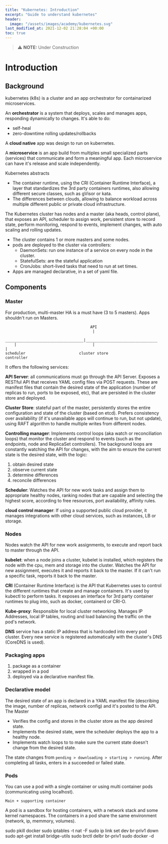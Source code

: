 ```yaml
---
title: "Kubernetes: Introduction"
excerpt: "Guide to understand kubernetes"
header:
  image: "/assets/images/academy/kubernetes.svg"
last_modified_at: 2021-12-02 21:28:04 +00:00
toc: true
---
```


> :warning: **NOTE:** Under Construction

# Introduction

## Background

kubernetes (k8s) is a cluster and an app orchestrator for containarized microservices.

An **orchestrator** is a system that deploys, scales and manages apps, responding dynamically to changes.
It's able to do:
* self-heal
* zero-downtime rolling updates/rollbacks

A **cloud native** app was design to run on kubernetes.

A **microservice** is an app build from multiples small specialized parts (services) that communicate and form a meaningful app.
Each microservice can have it's release and scale independently.

Kubernetes abstracts
* The container runtime, using the CRI (Container Runtime Interface), a layer that standardizes the 3rd party containers runtimes, also allowing different secure classes, such as gVisor or kata.
* The differences between clouds, allowing to balance workload across multiple different public or private cloud infrastructure.

The Kubernetes cluster has nodes and a master (aka heads, control plane), that exposes an API, scheduler to assign work, persistent store to record state, perform monitoring, respond to events, implement changes, with auto scaling and rolling updates.

* The cluster contains 1 or more masters and some nodes.
* pods are deployed to the cluster via controllers:
  * DaemonSets: run one instance of a service on every node in the cluster.
  * StatefulSets: are the stateful application  
  * CronJobs: short-lived tasks that need to run at set times.
* Apps are managed declarative, in a set of yaml file.

## Components

### Master



For production, multi-master HA is a must have (3 to 5 masters).
Apps shouldn't run on Masters.

```
                                      API
                                       |
    ___________________________________|________________________________
    |                                  |                               |
scheduler                        cluster store                     controller
```

It offers the following services:

**API Server**: all communications must go through the API Server. Exposes a RESTful API that receives YAML config files via POST requests.
These are manifest files that contain the desired state of the application (number of replicas to run, ports to be exposed, etc), that are persisted in the cluster store and deployed.

**Cluster Store**: stateful part of the master, persistently stores the entire configuration and state of the cluster (based on etcd).
Prefers consistency over availability (if it's unavailable apps will continue to run, but not update), using RAFT algorithm to handle multiple writes from different nodes.

**Controlling manager**: Implements control loops (aka watch or reconciliation loops) that monitor the cluster and respond to events (such as the endpoints, node and ReplicaSet controllers). The background loops are constantly watching the API for changes, with the aim to ensure the current state is the desired state, with the logic:
1. obtain desired state
2. observe current state
3. determine differences
4. reconcile  differences

**Scheduler**: Watches the API for new work tasks and assign them to appropriate healthy nodes, ranking nodes that are capable and selecting the highest score, according to free resources, port availability, affinity rules.

**cloud control manager**: If using a supported public cloud provider, it manages integrations with other cloud services, such as instances, LB or storage.

### Nodes

Nodes watch the API for new work assignments, to execute and report back to master through the API.

**kubelet**:  when a node joins a cluster, kubelet is installed, which registers the node with the cpu, mem and storage into the cluster.
Watches the API for new assignment, executes it and reports it back to the master. If it can't run a specific task, reports it back to the master.

**CRI** (Container Runtime Interface) is the API that Kubernetes uses to control the different runtimes that create and manage containers. It's used by kubectl to perform tasks.
It exposes an interface for 3rd party container runtimes to plug into, such as docker, containerd or CRI-O.

**Kube-proxy**: Responsible for local cluster networking. Manages IP Addresses, local IP tables, routing and load balancing the traffic on the pod's network.

**DNS** service has a static IP address that is hardcoded into every pod cluster.
Every new service is registered automatically with the cluster's DNS (CoreDNS is used).

### Packaging apps

1. package as a container
2. wrapped in a pod
3. deployed via a declarative manifest file.

### Declarative model

The desired state of an app is declared in a YAML manifest file (describing the image, number of replicas, network config) and it's
posted to the API. The Master
* Verifies the config and stores in the cluster store as the app desired state.
* Implements the desired state, were the scheduler deploys the app to a healthy node.
* Implements watch loops to to make sure the current state doesn't change from the desired state.

The state changes from `pending > downloading > starting > running`. After completing all tasks, enters in a succeeded or failed state.

### Pods

You can use a pod with a single container or using multi container pods (communicating using localhost).

```
Main + supporting container
```
A pod is a sandbox for hosting containers, with a network stack and some kernel namespaces. The containers in a pod share the same environment (network, ip, memmory, volumes).


sudo pkill docker
sudo iptables -t nat -F
sudo ip link set dev br-priv1 down
sudo apt-get install bridge-utils
sudo brctl delbr br-priv1
sudo docker -d
